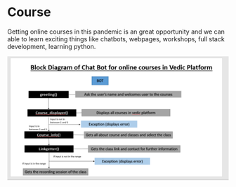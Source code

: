 # Course
Getting online courses in this pandemic is an great opportunity and we can able to learn exciting things like chatbots, webpages, workshops, full stack development, learning python.

![Block Diagram of the Chat Bot](https://github.com/Nityak25/Course/blob/main/block.png?raw=true)
